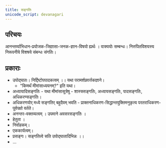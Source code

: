 ```yaml
---
title: सङ्गतिः
unicode_script: devanagari
---
```


## परिचयः
आनन्तर्य्याभिधान-प्रयोजक-जिज्ञासा-जनक-ज्ञान-विषयो ह्यर्थः । वाक्ययोः सम्बन्धः। निरुपितविशयस्य निरूपनीये विशषये संबन्धः संगतिः। 

## प्रकाराः
- उपोद्घातः। निर्द्दिष्टोपपादकत्वम् ।। यथा परामर्शप्रवर्त्तकज्ञाने।
  - "किमर्थं मीमांसाध्ययनम्?" इति यथा।
- अध्यायादिसङ्गतिः - यथा मीमांसासूत्रेषु - शास्त्रसङ्गतिः, अध्यायसङ्गतिः, पादसङ्गतिः, अधिकरण्सङ्गतिः।
- अधिकरणयोर् मध्ये सङ्गतिर् बहुदैवम् भवति - प्राक्तनाधिकरण-सिद्धान्तयुक्तिमनुकृत्य परतराधिकरण-पूर्वपक्षो वर्तते।
- अनन्तर-वक्तव्यत्वम् ।  उपमाने अवसरसङ्गतिः ।
- हेतुता । 
- निर्वाहकम्। 
- एककार्यत्वम्। 
- प्रसङ्गः। सङ्गतित्वे सति उपोद्घातादिभिन्नः ।। 
- …

